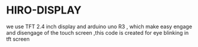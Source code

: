 # HIRO-DISPLAY
we use TFT 2.4 inch display and arduino uno R3 , which make easy engage and disengage of the touch screen ,this code is created for eye blinking in tft screen
